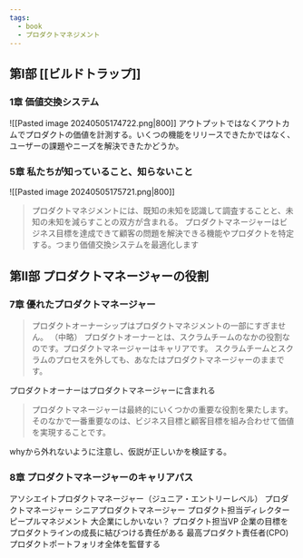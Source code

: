 ```yaml
---
tags:
  - book
  - プロダクトマネジメント
---
```

## 第Ⅰ部 [[ビルドトラップ]]
### 1章 価値交換システム
![[Pasted image 20240505174722.png|800]]
アウトプットではなくアウトカムでプロダクトの価値を計測する。いくつの機能をリリースできたかではなく、ユーザーの課題やニーズを解決できたかどうか。

### 5章 私たちが知っていること、知らないこと
![[Pasted image 20240505175721.png|800]]
> プロダクトマネジメントには、既知の未知を認識して調査することと、未知の未知を減らすことの双方が含まれる。
> プロダクトマネージャーはビジネス目標を達成できて顧客の問題を解決できる機能やプロダクトを特定する。つまり価値交換システムを最適化します

## 第Ⅱ部 プロダクトマネージャーの役割
### 7章 優れたプロダクトマネージャー
> プロダクトオーナーシップはプロダクトマネジメントの一部にすぎません。
> （中略）
> プロダクトオーナーとは、スクラムチームのなかの役割なのです。プロダクトマネージャーはキャリアです。
> スクラムチームとスクラムのプロセスを外しても、あなたはプロダクトマネージャーのままです。

プロダクトオーナーはプロダクトマネージャーに含まれる

> プロダクトマネージャーは最終的にいくつかの重要な役割を果たします。そのなかで一番重要なのは、ビジネス目標と顧客目標を組み合わせて価値を実現することです。

whyから外れないように注意し、仮説が正しいかを検証する。

### 8章 プロダクトマネージャーのキャリアパス
アソシエイトプロダクトマネージャー（ジュニア・エントリーレベル）
プロダクトマネージャー
シニアプロダクトマネージャー
プロダクト担当ディレクター
	ピープルマネジメント
	大企業にしかいない？
プロダクト担当VP
	企業の目標をプロダクトラインの成長に結びつける責任がある
最高プロダクト責任者(CPO)
	プロダクトポートフォリオ全体を監督する